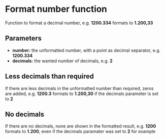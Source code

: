 # Format number function

Function to format a decimal number, e.g. **1200.334** formats to **1.200,33**

## Parameters

* **number:** the unformatted number, with a point as decimal separator, e.g. **1200.334**
* **decimals:** the wanted number of decimals, e.g. **2**

## Less decimals than required

If there are less decimals in the unformatted number than required, zeros are added, e.g. **1200.3** formats to **1.200,30** if the decimals parameter is set to **2**

## No decimals

If there are no decimals, none are shown in the formatted result, e.g. **1200** formats to **1.200**, even if the decimals paramater was set to **2** for example